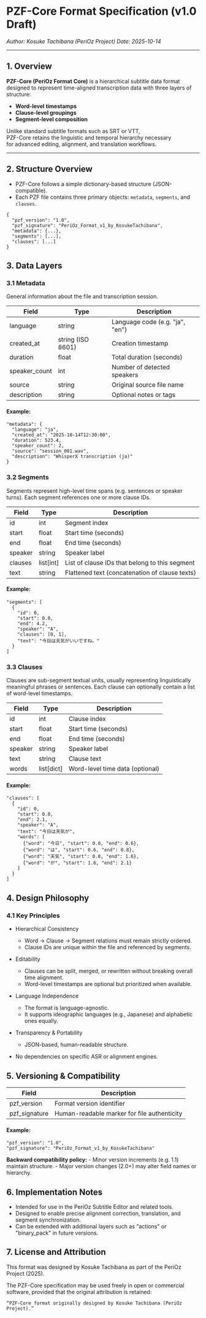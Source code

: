 # PZF-Core Format Specification (v1.0 Draft)
*Author: Kosuke Tachibana (PeriOz Project)*
*Date: 2025-10-14*

---

## 1. Overview

**PZF-Core (PeriOz Format Core)** is a hierarchical subtitle data format  
designed to represent time-aligned transcription data with three layers of structure:

- **Word-level timestamps**
- **Clause-level groupings**
- **Segment-level composition**

Unlike standard subtitle formats such as SRT or VTT,  
PZF-Core retains the linguistic and temporal hierarchy necessary  
for advanced editing, alignment, and translation workflows.

---

## 2. Structure Overview

- PZF-Core follows a simple dictionary-based structure (JSON-compatible).  
- Each PZF file contains three primary objects: `metadata`, `segments`, and `clauses`.

```
{
  "pzf_version": "1.0",
  "pzf_signature": "PeriOz_Format_v1_by_KosukeTachibana",
  "metadata": {...},
  "segments": [...],
  "clauses": [...]
}
```

## 3. Data Layers
### 3.1 Metadata
General information about the file and transcription session.

|Field|Type |Description   |
|-----|-----|--------------|
|language|string|Language code (e.g. "ja", "en")|
|created_at	|string (ISO 8601)|Creation timestamp|
|duration	|float|	Total duration (seconds)|
|speaker_count|int|	Number of detected speakers|
|source|string|Original source file name|
|description|string|Optional notes or tags|

#### Example:
```
"metadata": {
  "language": "ja",
  "created_at": "2025-10-14T12:30:00",
  "duration": 523.4,
  "speaker_count": 2,
  "source": "session_001.wav",
  "description": "WhisperX transcription (ja)"
}
```

### 3.2 Segments
Segments represent high-level time spans (e.g. sentences or speaker turns).
Each segment references one or more clause IDs.

|Field|	Type|	Description|
|--|--|--|
|id|int|Segment index|
|start|float|Start time (seconds)|
|end|	float|	End time (seconds)|
|speaker|	string|	Speaker label|
|clauses|	list[int]|	List of clause IDs that belong to this segment|
|text	|string	|Flattened text (concatenation of clause texts)|

#### Example:
```
"segments": [
  {
    "id": 0,
    "start": 0.0,
    "end": 4.2,
    "speaker": "A",
    "clauses": [0, 1],
    "text": "今日は天気がいいですね。"
  }
]
```
### 3.3 Clauses
Clauses are sub-segment textual units,
usually representing linguistically meaningful phrases or sentences.
Each clause can optionally contain a list of word-level timestamps.

|Field  |Type      |Description                     |
|-------|----------|--------------------------------|
|id     |int       |Clause index                    |
|start  |float     |Start time (seconds)            |
|end    |float     |End time (seconds)              |
|speaker|string    |Speaker label                   |
|text   |string    |Clause text                     |
|words  |list[dict]|Word-level time data (optional) |

#### Example:
```
"clauses": [
  {
    "id": 0,
    "start": 0.0,
    "end": 2.1,
    "speaker": "A",
    "text": "今日は天気が",
    "words": [
      {"word": "今日", "start": 0.0, "end": 0.6},
      {"word": "は", "start": 0.6, "end": 0.8},
      {"word": "天気", "start": 0.8, "end": 1.6},
      {"word": "が", "start": 1.6, "end": 2.1}
    ]
  }
]
```
## 4. Design Philosophy
### 4.1 Key Principles
- Hierarchical Consistency
	- Word → Clause → Segment relations must remain strictly ordered.
	- Clause IDs are unique within the file and referenced by segments.

- Editability
	- Clauses can be split, merged, or rewritten without breaking overall time alignment.
	- Word-level timestamps are optional but prioritized when available.

- Language Independence
	- The format is language-agnostic.
	- It supports ideographic languages (e.g., Japanese) and alphabetic ones equally.

- Transparency & Portability
	- JSON-based, human-readable structure.

- No dependencies on specific ASR or alignment engines.

## 5. Versioning & Compatibility
|Field        |Description                                 |
|-------------|--------------------------------------------|
|pzf_version  |Format version identifier                   |
|pzf_signature|	Human-readable marker for file authenticity|

#### Example:
```
"pzf_version": "1.0",
"pzf_signature": "PeriOz_Format_v1_by_KosukeTachibana"
```

**Backward compatibility policy:**
	- Minor version increments (e.g. 1.1) maintain structure.
	- Major version changes (2.0+) may alter field names or hierarchy.


## 6. Implementation Notes
- Intended for use in the PeriOz Subtitle Editor and related tools.
- Designed to enable precise alignment correction, translation, and segment synchronization.
- Can be extended with additional layers such as "actions" or "binary_pack" in future versions.

## 7. License and Attribution
This format was designed by Kosuke Tachibana
as part of the PeriOz Project (2025).

The PZF-Core specification may be used freely in open or commercial software,
provided that the original attribution is retained:

```
“PZF-Core format originally designed by Kosuke Tachibana (PeriOz Project).”
```